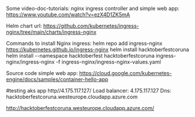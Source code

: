Some video-doc-tutorials:
nginx ingress controller and simple web app: https://www.youtube.com/watch?v=ezX4D1ZK5mA

Helm chart url: https://github.com/kubernetes/ingress-nginx/tree/main/charts/ingress-nginx

Commands to install Nginx ingress:
helm repo add ingress-nginx https://kubernetes.github.io/ingress-nginx
helm install hacktoberfestcoruna 
helm install --namespace hacktoberfest hacktoberfestcoruna ingress-nginx/ingress-nginx -f ingress-nginx/ingress-nginx-values.yaml

Source code simple web app:
https://cloud.google.com/kubernetes-engine/docs/samples/container-hello-app

#testing aks app 
http//4.175.117.127/
Load balancer: 4.175.117.127 Dns: hacktoberfestcoruna.westeurope.cloudapp.azure.com

http://hacktoberfestcoruna.westeurope.cloudapp.azure.com/